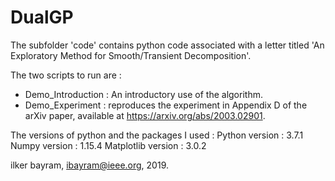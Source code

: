 # DualGP
The subfolder 'code' contains python code associated with a letter titled 'An Exploratory Method for Smooth/Transient Decomposition'. 

The two scripts to run are :
- Demo_Introduction : An introductory use of the algorithm.
- Demo_Experiment : reproduces the experiment in Appendix D of the arXiv paper, available at https://arxiv.org/abs/2003.02901.

The versions of python and the packages I used :
Python version : 3.7.1
Numpy version : 1.15.4
Matplotlib version : 3.0.2

ilker bayram, ibayram@ieee.org, 2019.
